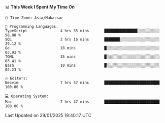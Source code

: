 <!--START_SECTION:waka-->
📊 **This Week I Spent My Time On** 

```text
🕑︎ Time Zone: Asia/Makassar

💬 Programming Languages: 
TypeScript               4 hrs 35 mins       ███████████████░░░░░░░░░░   58.88 % 
SQL                      2 hrs 16 mins       ███████░░░░░░░░░░░░░░░░░░   29.12 % 
Go                       18 mins             █░░░░░░░░░░░░░░░░░░░░░░░░   03.92 % 
TOML                     15 mins             █░░░░░░░░░░░░░░░░░░░░░░░░   03.41 % 
Bash                     10 mins             █░░░░░░░░░░░░░░░░░░░░░░░░   02.23 % 

🔥 Editors: 
Neovim                   7 hrs 47 mins       █████████████████████████   100.00 % 

💻 Operating System: 
Mac                      7 hrs 47 mins       █████████████████████████   100.00 % 
```


 Last Updated on 29/01/2025 18:40:17 UTC
<!--END_SECTION:waka-->
